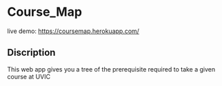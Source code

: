 <h1> Course_Map </h1>

live demo: https://coursemap.herokuapp.com/

<h2> Discription </h2>
<p>This web app gives you a tree of the prerequisite required to take a given course at UVIC</p> 

